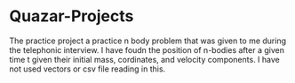 # Quazar-Projects

The practice project a practice n body problem that was given to me during the telephonic interview. I have foudn the position of n-bodies after a given time t given their initial mass, cordinates, and velocity components. 
I have not used vectors or csv file reading in this. 
